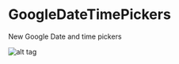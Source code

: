 GoogleDateTimePickers
=====================

New Google Date and time pickers

![alt tag](blob:http%3A//developer.android.com/80f84686-df12-4215-97b6-05b82a88ab38)